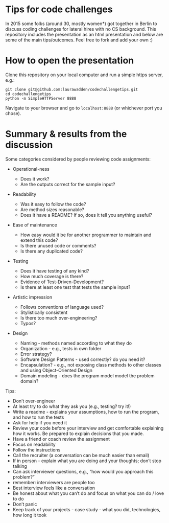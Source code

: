 # Tips for code challenges

In 2015 some folks (around 30, mostly women*) got together in Berlin to discuss coding challenges for lateral hires with no CS background. This repository includes the presentation as an html presentation and below are some of the main tips/outcomes. Feel free to fork and add your own :)

# How to open the presentation

Clone this repository on your local computer and run a simple https server, e.g.:
```
git clone git@github.com:laurawadden/codechallengetips.git
cd codechallengetips
python -m SimpleHTTPServer 8888
```

Navigate to your browser and go to `localhost:8888` (or whichever port you chose).

# Summary & results from the discussion

Some categories considered by people reviewing code assignments:
* Operational-ness
  * Does it work?
  * Are the outputs correct for the sample input?

* Readability
  * Was it easy to follow the code?
  * Are method sizes reasonable?
  * Does it have a README? If so, does it tell you anything useful?

* Ease of maintenance
  * How easy would it be for another programmer to maintain and extend this code?
  * Is there unused code or comments?
  * Is there any duplicated code?

* Testing
  * Does it have testing of any kind?
  * How much coverage is there?
  * Evidence of Test-Driven-Development?
  * Is there at least one test that tests the sample input?

* Artistic impression
  * Follows conventions of language used?
  * Stylistically consistent
  * Is there too much over-engineering?
  * Typos?

* Design
  * Naming - methods named according to what they do
  * Organization - e.g., tests in own folder
  * Error strategy?
  * Software Design Patterns - used correctly? do you need it?
  * Encapsulation? - e.g., not exposing class methods to other classes and using Object-Oriented Design
  * Domain modeling - does the program model model the problem domain?

Tips:
* Don’t over-engineer
* At least try to do what they ask you (e.g., testing? try it!)
* Write a readme - explains your assumptions, how to run the program, and how to run the tests
* Ask for help if you need it
* Review your code before your interview and get comfortable explaining how it works. Be prepared to explain decisions that you made.
* Have a friend or coach review the assignment
* Focus on readability
* Follow the instructions
* Call the recruiter (a conversation can be much easier than email)
* If in person - explain what you are doing and your thoughts; don’t stop talking
* Can ask interviewer questions, e.g., “how would you approach this problem?”
* remember: interviewers are people too
* Best interview feels like a conversation
* Be honest about what you can’t do and focus on what you can do / love to do
* Don’t panic
* Keep track of your projects - case study - what you did, technologies, how long it took
